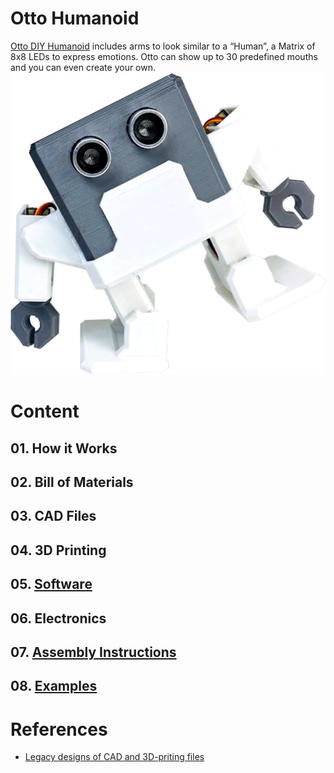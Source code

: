 # Otto Humanoid
[Otto DIY Humanoid](https://wikifactory.com/+OttoDIY/humanoid) includes arms to look similar to a “Human”, 
a Matrix of 8x8 LEDs to express emotions. Otto can show up to 30 predefined mouths 
and you can even create your own.   
![fig](figures/1359656870.png)
 
# Content
## 01. How it Works
## 02. Bill of Materials
## 03. CAD Files
## 04. 3D Printing
## 05. [Software](05-software/)
## 06. Electronics
## 07. [Assembly Instructions](07-assembly-instructions/)
## 08. [Examples](08-examples/)
# References 
* [Legacy designs of CAD and 3D-priting files](legacy/README.md)